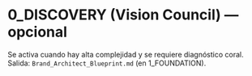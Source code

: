 # 0_DISCOVERY (Vision Council) — opcional
Se activa cuando hay alta complejidad y se requiere diagnóstico coral.
Salida: `Brand_Architect_Blueprint.md` (en 1_FOUNDATION).